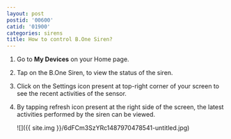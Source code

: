 ```yaml
---
layout: post
postid: '00600'
catid: '01900'
categories: sirens
title: How to control B.One Siren?
---
```


1. Go to **My Devices** on your Home page.

2. Tap on the B.One Siren, to view the status of the siren.

3. Click on the Settings icon present at top-right corner of your screen to see the recent activities of the sensor.

4. By tapping refresh icon present at the right side of the screen, the latest activities performed by the siren can be viewed.

    ![]({{ site.img }}/6dFCm3SzYRc1487970478541-untitled.jpg)